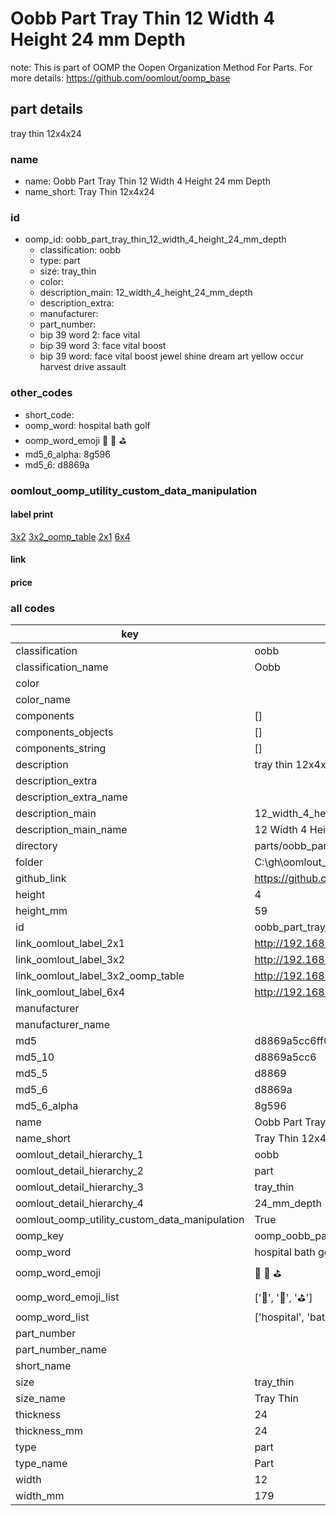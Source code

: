 # Oobb Part Tray Thin 12 Width 4 Height 24 mm Depth  

note: This is part of OOMP the Oopen Organization Method For Parts. For more details: https://github.com/oomlout/oomp_base

##  part details
  



tray thin 12x4x24



### name
* name: Oobb Part Tray Thin 12 Width 4 Height 24 mm Depth
* name_short: Tray Thin 12x4x24 
### id
* oomp_id: oobb_part_tray_thin_12_width_4_height_24_mm_depth
  * classification: oobb
  * type: part
  * size: tray_thin
  * color: 
  * description_main: 12_width_4_height_24_mm_depth
  * description_extra: 
  * manufacturer: 
  * part_number: 
  * bip 39 word 2: face vital
  * bip 39 word 3: face vital boost
  * bip 39 word: face vital boost jewel shine dream art yellow occur harvest drive assault

### other_codes
* short_code: 
* oomp_word: hospital bath golf
* oomp_word_emoji :hospital: :bath: :golf:
* md5_6_alpha: 8g596
* md5_6: d8869a






### oomlout_oomp_utility_custom_data_manipulation
#### label print
[3x2](http://192.168.1.245:1112/?label=oomp%208g596)
[3x2_oomp_table](http://192.168.1.108:1112/?label=oomp%208g596)
[2x1](http://192.168.1.242:1112/?label=oomp%208g596)
[6x4](http://192.168.1.55:1112/?label=oomp%208g596)    

#### link

                              

#### price







### all codes 
| key | value |  
| --- | --- |  
| classification | oobb |  
| classification_name | Oobb |  
| color |  |  
| color_name |  |  
| components | [] |  
| components_objects | [] |  
| components_string | [] |  
| description | tray thin 12x4x24 |  
| description_extra |  |  
| description_extra_name |  |  
| description_main | 12_width_4_height_24_mm_depth |  
| description_main_name | 12 Width 4 Height 24 mm Depth |  
| directory | parts/oobb_part_tray_thin_12_width_4_height_24_mm_depth |  
| folder | C:\gh\oomlout_oobb_version_4_generated_parts\parts\oobb_part_tray_thin_12_width_4_height_24_mm_depth |  
| github_link | https://github.com/oomlout/oomlout_oomp_part_src/tree/main/parts/oobb_part_tray_thin_12_width_4_height_24_mm_depth |  
| height | 4 |  
| height_mm | 59 |  
| id | oobb_part_tray_thin_12_width_4_height_24_mm_depth |  
| link_oomlout_label_2x1 | http://192.168.1.242:1112/?label=oomp%208g596 |  
| link_oomlout_label_3x2 | http://192.168.1.245:1112/?label=oomp%208g596 |  
| link_oomlout_label_3x2_oomp_table | http://192.168.1.108:1112/?label=oomp%208g596 |  
| link_oomlout_label_6x4 | http://192.168.1.55:1112/?label=oomp%208g596 |  
| manufacturer |  |  
| manufacturer_name |  |  
| md5 | d8869a5cc6ff01990a62f77e337d428c |  
| md5_10 | d8869a5cc6 |  
| md5_5 | d8869 |  
| md5_6 | d8869a |  
| md5_6_alpha | 8g596 |  
| name | Oobb Part Tray Thin 12 Width 4 Height 24 mm Depth |  
| name_short | Tray Thin 12x4x24  |  
| oomlout_detail_hierarchy_1 | oobb |  
| oomlout_detail_hierarchy_2 | part |  
| oomlout_detail_hierarchy_3 | tray_thin |  
| oomlout_detail_hierarchy_4 | 24_mm_depth |  
| oomlout_oomp_utility_custom_data_manipulation | True |  
| oomp_key | oomp_oobb_part_tray_thin_12_width_4_height_24_mm_depth |  
| oomp_word | hospital bath golf |  
| oomp_word_emoji | :hospital: :bath: :golf: |  
| oomp_word_emoji_list | [':hospital:', ':bath:', ':golf:'] |  
| oomp_word_list | ['hospital', 'bath', 'golf'] |  
| part_number |  |  
| part_number_name |  |  
| short_name |  |  
| size | tray_thin |  
| size_name | Tray Thin |  
| thickness | 24 |  
| thickness_mm | 24 |  
| type | part |  
| type_name | Part |  
| width | 12 |  
| width_mm | 179 |  
